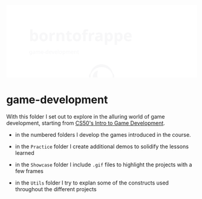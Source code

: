 ![github.com/borntofrappe/game-development](https://github.com/borntofrappe/game-development/blob/master/banner.svg)

# game-development

With this folder I set out to explore in the alluring world of game development, starting from [CS50's Intro to Game Development](https://www.youtube.com/playlist?list=PLWKjhJtqVAbluXJKKbCIb4xd7fcRkpzoz).

- in the numbered folders I develop the games introduced in the course.

- in the `Practice` folder I create additional demos to solidify the lessons learned

- in the `Showcase` folder I include `.gif` files to highlight the projects with a few frames

- in the `Utils` folder I try to explan some of the constructs used throughout the different projects
